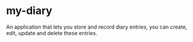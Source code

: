 # my-diary

An application that lets you store and record diary entries, you can create, edit, update and delete these entries.
